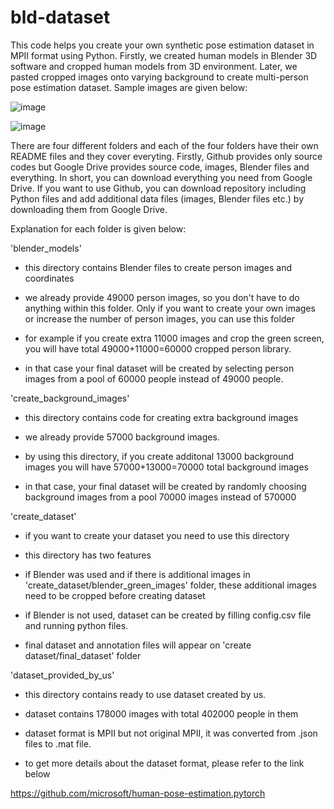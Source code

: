 # bld-dataset
This code helps you create your own synthetic pose estimation dataset in MPII format using Python. Firstly, we created human models in Blender 3D software and cropped human models from 3D environment. Later, we pasted cropped images onto varying background to create multi-person pose estimation dataset. Sample images are given below:

![image](https://user-images.githubusercontent.com/63475020/163467630-7c7d80c6-d8d4-406e-aeb2-47761d387a14.png)

![image](https://user-images.githubusercontent.com/63475020/163467686-a4030064-cbff-4c4f-b196-6f580dbbc292.png)



There are four different folders and each of the four folders have their own README files and they cover everyting.
Firstly, Github provides only source codes but Google Drive provides source code, images, Blender files and everything.
In short, you can download everything you need from Google Drive. If you want to use Github, you can download repository including Python files and add additional data files (images, Blender files etc.) by downloading them from Google Drive.

Explanation for each folder is given below:


'blender_models'
-	this directory contains Blender files to create person images and coordinates

-	we already provide 49000 person images, so you don't have to do anything within this folder. Only if you want to create your own images or increase the number of person images, you can use this folder

-	for example if you create extra 11000 images and crop the green screen, you will have total 49000+11000=60000 cropped person library.

-	in that case your final dataset will be created by selecting person images from a pool of 60000 people instead of 49000 people.



'create_background_images'
-	this directory contains code for creating extra background images

-	we already provide 57000 background images.

-	by using this directory, if you create additonal 13000 background images you will have 57000+13000=70000 total background images

-	in that case, your final dataset will be created by randomly choosing background images from a pool 70000 images instead of 570000



'create_dataset'
-	if you want to create your dataset you need to use this directory

-	this directory has two features

-	if Blender was used and if there is additional images in 'create_dataset/blender_green_images' folder, these additional images need to be cropped before creating dataset

-	if Blender is not used, dataset can be created by filling config.csv file and running python files.

-	final dataset and annotation files will appear on 'create dataset/final_dataset' folder






'dataset_provided_by_us'
-	this directory contains ready to use dataset created by us.

-	dataset contains 178000 images with total 402000 people in them

-	dataset format is MPII but not original MPII, it was converted from .json files to .mat file.

-	to get more details about the dataset format, please refer to the link below


https://github.com/microsoft/human-pose-estimation.pytorch
